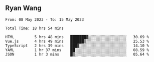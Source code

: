 ## Ryan Wang

<!--START_SECTION:waka-->

```text
From: 08 May 2023 - To: 15 May 2023

Total Time: 18 hrs 54 mins

HTML         5 hrs 48 mins   ███████▓░░░░░░░░░░░░░░░░░   30.69 %
Vue.js       4 hrs 49 mins   ██████▒░░░░░░░░░░░░░░░░░░   25.53 %
TypeScript   2 hrs 39 mins   ███▓░░░░░░░░░░░░░░░░░░░░░   14.10 %
YAML         1 hr 37 mins    ██░░░░░░░░░░░░░░░░░░░░░░░   08.59 %
JSON         1 hr 3 mins     █▒░░░░░░░░░░░░░░░░░░░░░░░   05.64 %
```

<!--END_SECTION:waka-->
